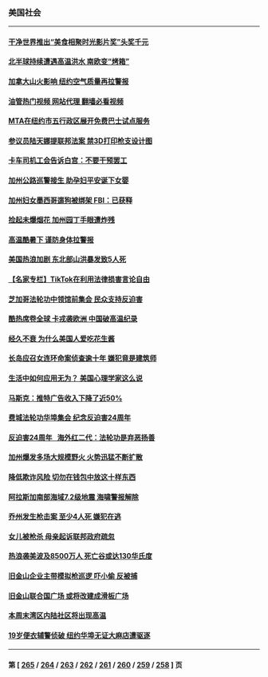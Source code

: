 ### 美国社会
---
#### [干净世界推出“美食相聚时光影片奖”头奖千元](../../pages/ncid1078160/n14037035.md?07190445) 
#### [北半球持续遭遇高温洪水 南欧变“烤箱”](../../pages/ncid1078160/n14036800.md?07190445) 
#### [加拿大山火影响 纽约空气质量再拉警报](../../pages/ncid1078160/n14036534.md?07190445) 
#### [油管热门视频 网站代理 翻墙必看视频](http://138.2.39.72:81/youtube.html?epic-marker?07190445)
#### [MTA在纽约市五行政区展开免费巴士试点服务](../../pages/ncid1078160/n14036532.md?07190445) 
#### [参议员陆天娜提联邦法案 禁3D打印枪支设计图](../../pages/ncid1078160/n14036518.md?07190445) 
#### [卡车司机工会告诉白宫：不要干预罢工](../../pages/ncid1078160/n14036474.md?07190445) 
#### [加州公路巡警接生 助孕妇平安诞下女婴](../../pages/ncid1078160/n14036499.md?07190445) 
#### [加州妇女墨西哥遛狗被绑架 FBI：已获释](../../pages/ncid1078160/n14036490.md?07190445) 
#### [捡起未爆烟花 加州园丁手眼遭炸残](../../pages/ncid1078160/n14036478.md?07190445) 
#### [高温酷暑下 谨防身体拉警报](../../pages/ncid1078160/n14036467.md?07190445) 
#### [美国热浪加剧 东北部山洪暴发致5人死](../../pages/ncid1078160/n14036284.md?07190445) 
#### [【名家专栏】TikTok在利用法律损害言论自由](../../pages/ncid1078160/n14029633.md?07190445) 
#### [芝加哥法轮功中领馆前集会 民众支持反迫害](../../pages/ncid1078160/n14036143.md?07190445) 
#### [酷热席卷全球 卡戎袭欧洲 中国破高温纪录](../../pages/ncid1078160/n14036110.md?07190445) 
#### [经久不衰 为什么美国人爱吃花生酱](../../pages/ncid1078160/n14035810.md?07190445) 
#### [长岛应召女连环命案侦查逾十年 嫌犯竟是建筑师](../../pages/ncid1078160/n14035868.md?07190445) 
#### [生活中如何应用无为？ 美国心理学家这么说](../../pages/ncid1078160/n14035318.md?07190445) 
#### [马斯克：推特广告收入下降了近50%](../../pages/ncid1078160/n14035667.md?07190445) 
#### [费城法轮功华埠集会 纪念反迫害24周年](../../pages/ncid1078160/n14035656.md?07190445) 
#### [反迫害24周年   海外红二代：法轮功是弃恶扬善](../../pages/ncid1078160/n14035637.md?07190445) 
#### [加州爆发多场大规模野火 火势迅猛不断扩散](../../pages/ncid1078160/n14035621.md?07190445) 
#### [降低欺诈风险 切勿在钱包中放这十样东西](../../pages/ncid1078160/n14035589.md?07190445) 
#### [阿拉斯加南部海域7.2级地震 海啸警报解除](../../pages/ncid1078160/n14035370.md?07190445) 
#### [乔州发生枪击案 至少4人死 嫌犯在逃](../../pages/ncid1078160/n14035020.md?07190445) 
#### [女儿被枪杀 母亲起诉联邦政府疏忽](../../pages/ncid1078160/n14034916.md?07190445) 
#### [热浪袭美波及8500万人 死亡谷或达130华氏度](../../pages/ncid1078160/n14034889.md?07190445) 
#### [旧金山企业主带模拟枪巡逻 吓小偷 反被捕](../../pages/ncid1078160/n14034741.md?07190445) 
#### [旧金山联合国广场 或将改建成滑板广场](../../pages/ncid1078160/n14034725.md?07190445) 
#### [本周末湾区内陆社区将出现高温](../../pages/ncid1078160/n14034678.md?07190445) 
#### [19岁便衣辅警侦破 纽约华埠无证大麻店遭驱逐](../../pages/ncid1078160/n14034657.md?07190445) 

---
#### 第 [ [265](./265.md?07190445) / [264](./264.md?07190445) / [263](./263.md?07190445) / [262](./262.md?07190445) / [261](./261.md?07190445) / [260](./260.md?07190445) / [259](./259.md?07190445) / [258](./258.md?07190445) ] 页
